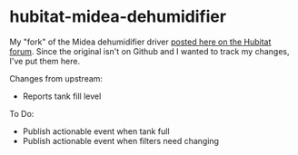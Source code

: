 # hubitat-midea-dehumidifier

My "fork" of the Midea dehumidifier driver [posted here on the Hubitat
forum](https://community.hubitat.com/t/midea-dehumidifier/94473). Since
the original isn't on Github and I wanted to track my changes, I've put
them here.

Changes from upstream:

* Reports tank fill level

To Do:

* Publish actionable event when tank full
* Publish actionable event when filters need changing
